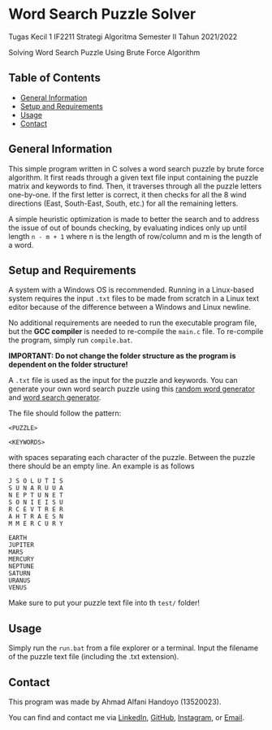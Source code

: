 # Word Search Puzzle Solver
Tugas Kecil 1 IF2211 Strategi Algoritma Semester II Tahun 2021/2022

Solving Word Search Puzzle Using Brute Force Algorithm

## Table of Contents
* [General Information](#general-information)
* [Setup and Requirements](#setup-and-requirements)
* [Usage](#usage)
* [Contact](#contact)

## General Information
This simple program written in C solves a word search puzzle by brute force algorithm. It first reads through a given text file input containing the puzzle matrix and keywords to find. Then, it traverses through all the puzzle letters one-by-one. If the first letter is correct, it then checks for all the 8 wind directions (East, South-East, South, etc.) for all the remaining letters.

A simple heuristic optimization is made to better the search and to address the issue of out of bounds checking, by evaluating indices only up until length `n - m + 1` where n is the length of row/column and m is the length of a word.

## Setup and Requirements
A system with a Windows OS is recommended. Running in a Linux-based system requires the input `.txt` files to be made from scratch in a Linux text editor because of the difference between a Windows and Linux newline.

No additional requirements are needed to run the executable program file, but the <b>GCC compiler</b> is needed to re-compile the `main.c` file. To re-compile the program, simply run `compile.bat`.

<b>IMPORTANT: Do not change the folder structure as the program is dependent on the folder structure!</b>

A `.txt` file is used as the input for the puzzle and keywords. You can generate your own word search puzzle using this <a href="https://randomwordgenerator.com/">random word generator</a> and <a href="https://tools.atozteacherstuff.com/word-search-maker/wordsearch.php">word search generator</a>.

The file should follow the pattern:
```
<PUZZLE>

<KEYWORDS>
```
with spaces separating each character of the puzzle. Between the puzzle there should be an empty line. An example is as follows
```
J S O L U T I S
S U N A R U U A
N E P T U N E T
S O N I E I S U
R C E V T R E R
A H T R A E S N
M M E R C U R Y

EARTH
JUPITER
MARS
MERCURY
NEPTUNE
SATURN
URANUS
VENUS
```

Make sure to put your puzzle text file into th `test/` folder!

## Usage
Simply run the `run.bat` from a file explorer or a terminal. Input the filename of the puzzle text file (including the .txt extension).

## Contact
This program was made by Ahmad Alfani Handoyo (13520023).

You can find and contact me via <a href="http://www.linkedin.com/in/ahmad-alfani-handoyo/">LinkedIn</a>, <a href="http://github.com/blueguy42">GitHub</a>, <a href="http://www.instagram.com/afanhandoyo/">Instagram</a>, or <a href="mailto:ahmadalfanihandoyo1@gmail.com">Email</a>.